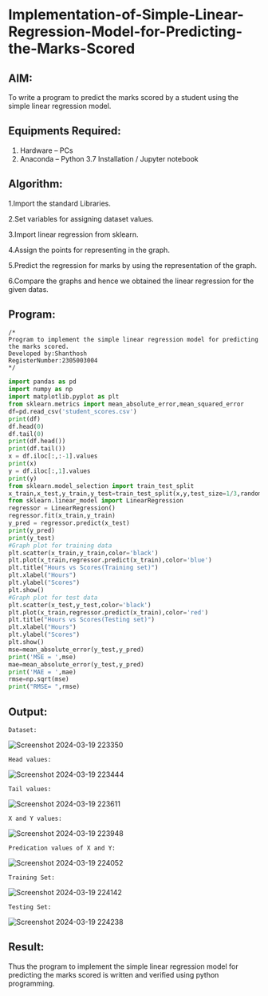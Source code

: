 # Implementation-of-Simple-Linear-Regression-Model-for-Predicting-the-Marks-Scored

## AIM:
To write a program to predict the marks scored by a student using the simple linear regression model.

## Equipments Required:
1. Hardware – PCs
2. Anaconda – Python 3.7 Installation / Jupyter notebook

## Algorithm:
1.Import the standard Libraries. 

2.Set variables for assigning dataset values. 

3.Import linear regression from sklearn.

4.Assign the points for representing in the graph.

5.Predict the regression for marks by using the representation of the graph.

6.Compare the graphs and hence we obtained the linear regression for the given datas.
## Program:
```
/*
Program to implement the simple linear regression model for predicting the marks scored.
Developed by:Shanthosh
RegisterNumber:2305003004  
*/
```
```python
import pandas as pd
import numpy as np
import matplotlib.pyplot as plt
from sklearn.metrics import mean_absolute_error,mean_squared_error
df=pd.read_csv('student_scores.csv')
print(df)
df.head(0)
df.tail(0)
print(df.head())
print(df.tail())
x = df.iloc[:,:-1].values
print(x)
y = df.iloc[:,1].values
print(y)
from sklearn.model_selection import train_test_split
x_train,x_test,y_train,y_test=train_test_split(x,y,test_size=1/3,random_state=0)
from sklearn.linear_model import LinearRegression
regressor = LinearRegression()
regressor.fit(x_train,y_train)
y_pred = regressor.predict(x_test)
print(y_pred)
print(y_test)
#Graph plot for training data
plt.scatter(x_train,y_train,color='black')
plt.plot(x_train,regressor.predict(x_train),color='blue')
plt.title("Hours vs Scores(Training set)")
plt.xlabel("Hours")
plt.ylabel("Scores")
plt.show()
#Graph plot for test data
plt.scatter(x_test,y_test,color='black')
plt.plot(x_train,regressor.predict(x_train),color='red')
plt.title("Hours vs Scores(Testing set)")
plt.xlabel("Hours")
plt.ylabel("Scores")
plt.show()
mse=mean_absolute_error(y_test,y_pred)
print('MSE = ',mse)
mae=mean_absolute_error(y_test,y_pred)
print('MAE = ',mae)
rmse=np.sqrt(mse)
print("RMSE= ",rmse)
```

## Output:
```
Dataset:
```
![Screenshot 2024-03-19 223350](https://github.com/Ayvak16122005/Implementation-of-Simple-Linear-Regression-Model-for-Predicting-the-Marks-Scored/assets/147690197/ebd25573-8fb1-4c78-8931-84ef5a02e4b3)
```
Head values:
```
![Screenshot 2024-03-19 223444](https://github.com/Ayvak16122005/Implementation-of-Simple-Linear-Regression-Model-for-Predicting-the-Marks-Scored/assets/147690197/8baba54e-69d6-463b-8d28-f947e48d1152)
```
Tail values:
```
![Screenshot 2024-03-19 223611](https://github.com/Ayvak16122005/Implementation-of-Simple-Linear-Regression-Model-for-Predicting-the-Marks-Scored/assets/147690197/f6076982-55bd-47fe-99a4-4a0a3f001736)
```
X and Y values:
```
![Screenshot 2024-03-19 223948](https://github.com/Ayvak16122005/Implementation-of-Simple-Linear-Regression-Model-for-Predicting-the-Marks-Scored/assets/147690197/8a33584f-4a62-4cdd-b8c3-7a2b5cf54910)
```
Predication values of X and Y:
```
![Screenshot 2024-03-19 224052](https://github.com/Ayvak16122005/Implementation-of-Simple-Linear-Regression-Model-for-Predicting-the-Marks-Scored/assets/147690197/b9d951c3-6f2d-4c41-a932-5de1edafe7b6)
```
Training Set:
```
![Screenshot 2024-03-19 224142](https://github.com/Ayvak16122005/Implementation-of-Simple-Linear-Regression-Model-for-Predicting-the-Marks-Scored/assets/147690197/028eb3ce-1dc8-40a1-978b-87601ebac8ca)
```
Testing Set:
```
![Screenshot 2024-03-19 224238](https://github.com/Ayvak16122005/Implementation-of-Simple-Linear-Regression-Model-for-Predicting-the-Marks-Scored/assets/147690197/bfac78be-3b4e-4418-8f34-b8aa5a8b29e5)

## Result:
Thus the program to implement the simple linear regression model for predicting the marks scored is written and verified using python programming.
